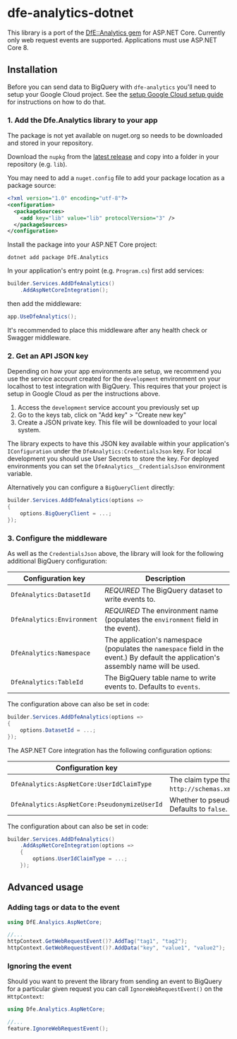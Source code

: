 # dfe-analytics-dotnet

This library is a port of the [DfE::Analytics gem](https://github.com/DFE-Digital/dfe-analytics) for ASP.NET Core. Currently only web request events are supported.
Applications must use ASP.NET Core 8.

## Installation

Before you can send data to BigQuery with `dfe-analytics` you'll need to setup
your Google Cloud project. See the [setup Google Cloud setup guide](https://github.com/DFE-Digital/dfe-analytics/blob/main/docs/google_cloud_bigquery_setup.md)
for instructions on how to do that.

### 1. Add the Dfe.Analytics library to your app

The package is not yet available on nuget.org so needs to be downloaded and stored in your repository.

Download the `nupkg` from the [latest release](https://github.com/DFE-Digital/dfe-analytics-dotnet/releases) and copy into a folder in your repository (e.g. `lib`).

You may need to add a `nuget.config` file to add your package location as a package source:

```xml
<?xml version="1.0" encoding="utf-8"?>
<configuration>
  <packageSources>
    <add key="lib" value="lib" protocolVersion="3" />
  </packageSources>
</configuration>
```

Install the package into your ASP.NET Core project:
```
dotnet add package DfE.Analytics
```

In your application's entry point (e.g. `Program.cs`) first add services:

```cs
builder.Services.AddDfeAnalytics()
    .AddAspNetCoreIntegration();
```

then add the middleware:

```cs
app.UseDfeAnalytics();
```

It's recommended to place this middleware after any health check or Swagger middleware.


### 2. Get an API JSON key

Depending on how your app environments are setup, we recommend you use the
service account created for the `development` environment on your localhost to
test integration with BigQuery. This requires that your project is setup in
Google Cloud as per the instructions above.

1. Access the `development` service account you previously set up
1. Go to the keys tab, click on "Add key" > "Create new key"
1. Create a JSON private key. This file will be downloaded to your local system.

The library expects to have this JSON key available within your application's `IConfiguration` under the `DfeAnalytics:CredentialsJson` key.
For local development you should use User Secrets to store the key.
For deployed environments you can set the `DfeAnalytics__CredentialsJson` environment variable.

Alternatively you can configure a `BigQueryClient` directly:
```cs
builder.Services.AddDfeAnalytics(options =>
{
    options.BigQueryClient = ...;
});
```


### 3. Configure the middleware

As well as the `CredentialsJson` above, the library will look for the following additional BigQuery configuration:

| Configuration key | Description |
| --- | --- |
| `DfeAnalytics:DatasetId` | *REQUIRED* The BigQuery dataset to write events to. |
| `DfeAnalytics:Environment` | *REQUIRED* The environment name (populates the `environment` field in the event). |
| `DfeAnalytics:Namespace` | The application's namespace (populates the `namespace` field in the event.) By default the application's assembly name will be used. |
| `DfeAnalytics:TableId` | The BigQuery table name to write events to. Defaults to `events`. |

The configuration above can also be set in code:
```cs
builder.Services.AddDfeAnalytics(options =>
{
    options.DatasetId = ...;
});
```

The ASP.NET Core integration has the following configuration options:

| Configuration key | Description |
| --- | --- |
| `DfeAnalytics:AspNetCore:UserIdClaimType` | The claim type that contains the user's ID. Defaults to `http://schemas.xmlsoap.org/ws/2005/05/identity/claims/nameidentifier`. |
| `DfeAnalytics:AspNetCore:PseudonymizeUserId` | Whether to pseudonymize the user_id field in the web request event. Defaults to `false`. |

The configuration about can also be set in code:
```cs
builder.Services.AddDfeAnalytics()
    .AddAspNetCoreIntegration(options =>
    {
        options.UserIdClaimType = ...;
    });
```


## Advanced usage

### Adding tags or data to the event

```cs
using DfE.Analyics.AspNetCore;

//...
httpContext.GetWebRequestEvent()?.AddTag("tag1", "tag2");
httpContext.GetWebRequestEvent()?.AddData("key", "value1", "value2");
```


### Ignoring the event

Should you want to prevent the library from sending an event to BigQuery for a particular given request you can call `IgnoreWebRequestEvent()` on the `HttpContext`:

```cs
using Dfe.Analytics.AspNetCore;

//...
feature.IgnoreWebRequestEvent();
